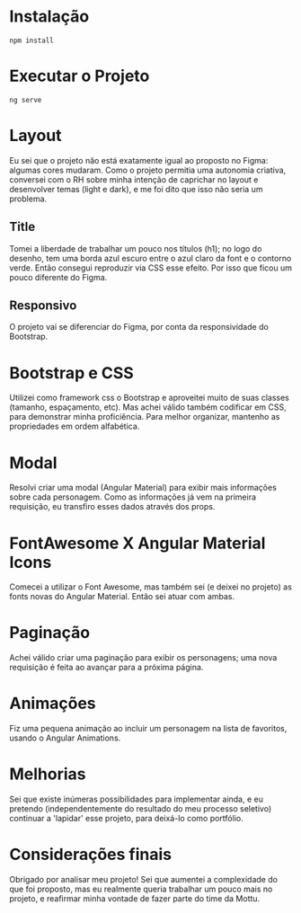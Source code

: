 # Instalação
`npm install`

# Executar o Projeto
`ng serve`

# Layout
Eu sei que o projeto não está exatamente igual ao proposto no Figma: algumas cores mudaram.
Como o projeto permitia uma autonomia criativa, conversei com o RH sobre minha intenção de caprichar no layout e desenvolver temas (light e dark), e me foi dito que isso não seria um problema.

## Title
Tomei a liberdade de trabalhar um pouco nos títulos (h1); no logo do desenho, tem uma borda azul escuro entre o azul claro da font e o contorno verde. Então consegui reproduzir via CSS esse efeito. Por isso que ficou um pouco diferente do Figma.

## Responsivo
O projeto vai se diferenciar do Figma, por conta da responsividade do Bootstrap. 

# Bootstrap e CSS
Utilizei como framework css o Bootstrap e aproveitei muito de suas classes (tamanho, espaçamento, etc). Mas achei válido também codificar em CSS, para demonstrar minha proficiência.
Para melhor organizar, mantenho as propriedades em ordem alfabética.

# Modal
Resolvi criar uma modal (Angular Material) para exibir mais informações sobre cada personagem. Como as informações já vem na primeira requisição, eu transfiro esses dados através dos props.

# FontAwesome X Angular Material Icons
Comecei a utilizar o Font Awesome, mas também sei (e deixei no projeto) as fonts novas do Angular Material. Então sei atuar com ambas.

# Paginação
Achei válido criar uma paginação para exibir os personagens; uma nova requisição é feita ao avançar para a próxima página.

# Animações
Fiz uma pequena animação ao incluir um personagem na lista de favoritos, usando o Angular Animations.

# Melhorias
Sei que existe inúmeras possibilidades para implementar ainda, e eu pretendo (independentemente do resultado do meu processo seletivo) continuar a 'lapidar' esse projeto, para deixá-lo como portfólio.

# Considerações finais
Obrigado por analisar meu projeto! Sei que aumentei a complexidade do que foi proposto, mas eu realmente queria trabalhar um pouco mais no projeto, e reafirmar minha vontade de fazer parte do time da Mottu.
